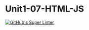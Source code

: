 # Unit1-07-HTML-JS
[![GitHub's Super Linter](https://github.com/ICS20-Programming-SantiagoH/Unit1-07-HTML-JS/workflows/GitHub's%20Super%20Linter/badge.svg)](https://github.com/ICS20-Programming-SantiagoH/Unit1-07-HTML-JS/actions)
